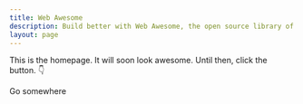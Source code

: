 ```yaml
---
title: Web Awesome
description: Build better with Web Awesome, the open source library of web components from Font Awesome.
layout: page
---
```


This is the homepage. It will soon look awesome. Until then, click the button. 👇

<wa-button variant="brand" href="/docs/components/button">Go somewhere</wa-button>
